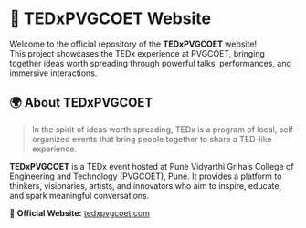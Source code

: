 # 🎤 TEDxPVGCOET Website

Welcome to the official repository of the **TEDxPVGCOET** website!  
This project showcases the TEDx experience at PVGCOET, bringing together ideas worth spreading through powerful talks, performances, and immersive interactions.

## 🌍 About TEDxPVGCOET

> In the spirit of ideas worth spreading, TEDx is a program of local, self-organized events that bring people together to share a TED-like experience.

**TEDxPVGCOET** is a TEDx event hosted at Pune Vidyarthi Griha’s College of Engineering and Technology (PVGCOET), Pune. It provides a platform to thinkers, visionaries, artists, and innovators who aim to inspire, educate, and spark meaningful conversations.

🔗 **Official Website:** [tedxpvgcoet.com](https://tedxpvgcoet.com)
